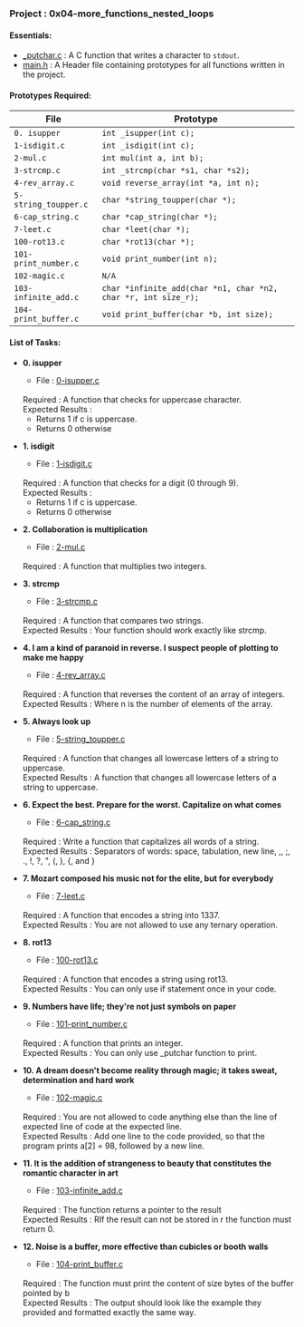 <h3>Project : 0x04-more_functions_nested_loops</h3>

<h4>Essentials:</h4>

* [_putchar.c](./_putchar.c) : A C function that writes a character to `stdout`.
* [main.h](./main.h) : A Header file containing prototypes for all functions written in the project.

<h4>Prototypes Required:</h4>

| File                 | Prototype                                                      |
| ---------------------| ---------------------------------------------------------------|
| `0. isupper`         | `int _isupper(int c);`                        |
| `1-isdigit.c`        | `int _isdigit(int c);`                |
| `2-mul.c`        | `int mul(int a, int b);`                |
| `3-strcmp.c`         | `int _strcmp(char *s1, char *s2);`                             |
| `4-rev_array.c`      | `void reverse_array(int *a, int n);`                           |
| `5-string_toupper.c` | `char *string_toupper(char *);`                                |
| `6-cap_string.c`     | `char *cap_string(char *);`                                    |
| `7-leet.c`           | `char *leet(char *);`                                          |
| `100-rot13.c`        | `char *rot13(char *);`                                         |
| `101-print_number.c` | `void print_number(int n);`                                    |
| `102-magic.c`        | `N/A`                                                          |
| `103-infinite_add.c` | `char *infinite_add(char *n1, char *n2, char *r, int size_r);` |
| `104-print_buffer.c` | `void print_buffer(char *b, int size);`                        |

<h4>List of Tasks:</h4>

* **0. isupper**
  * File : [0-isupper.c](./0-isupper.c)
  <br>
  Required : A function that checks for uppercase character.
  <br>
  Expected Results :
    <ul>
  <li>Returns 1 if c is uppercase.</li>
  <li>Returns 0 otherwise</li>
  </ul>

* **1. isdigit**
  *  File : [1-isdigit.c](./1-isdigit.c)
   <br>
  Required : A function that checks for a digit (0 through 9).
  <br>
  Expected Results : 
  <ul>
  <li>Returns 1 if c is uppercase.</li>
  <li>Returns 0 otherwise</li>
  </ul>
  
* **2. Collaboration is multiplication**
  *  File : [2-mul.c](./2-mul.c)
   <br>
  Required : A function that multiplies two integers.

  
* **3. strcmp**
  * File : [3-strcmp.c](./3-strcmp.c)
  <br>
  Required : A function that compares two strings.
  <br>
  Expected Results : Your function should work exactly like strcmp.

* **4. I am a kind of paranoid in reverse. I suspect people of plotting to make me happy**
  *  File : [4-rev_array.c](./4-rev_array.c)
   <br>
  Required : A function that reverses the content of an array of integers.
  <br>
  Expected Results : Where n is the number of elements of the array.
  
* **5. Always look up**
  * File : [5-string_toupper.c](./5-string_toupper.c)
  <br>
  Required : A function that changes all lowercase letters of a string to uppercase.
  <br>
  Expected Results : A function that changes all lowercase letters of a string to uppercase.

* **6. Expect the best. Prepare for the worst. Capitalize on what comes**
  *  File : [6-cap_string.c](./6-cap_string.c)
   <br>
  Required : Write a function that capitalizes all words of a string.
  <br>
  Expected Results : Separators of words: space, tabulation, new line, ,, ;, ., !, ?, ", (, ), {, and }
  
* **7. Mozart composed his music not for the elite, but for everybody**
  * File : [7-leet.c](./7-leet.c)
  <br>
  Required : A function that encodes a string into 1337.
  <br>
  Expected Results : You are not allowed to use any ternary operation.

* **8. rot13**
  *  File : [100-rot13.c](./100-rot13.c)
   <br>
  Required : A function that encodes a string using rot13.
  <br>
  Expected Results : You can only use if statement once in your code.
  
* **9. Numbers have life; they're not just symbols on paper**
  * File : [101-print_number.c](./101-print_number.c)
  <br>
  Required : A function that prints an integer.
  <br>
  Expected Results : You can only use _putchar function to print.

* **10. A dream doesn't become reality through magic; it takes sweat, determination and hard work**
  *  File : [102-magic.c](./102-magic.c)
   <br>
  Required : You are not allowed to code anything else than the line of expected line of code at the expected line.
  <br>
  Expected Results : Add one line to the code provided, so that the program prints a[2] = 98, followed by a new line.
  
* **11. It is the addition of strangeness to beauty that constitutes the romantic character in art**
  * File : [103-infinite_add.c](./103-infinite_add.c)
  <br>
  Required : The function returns a pointer to the result
  <br>
  Expected Results : RIf the result can not be stored in r the function must return 0.

* **12. Noise is a buffer, more effective than cubicles or booth walls**
  *  File : [104-print_buffer.c](./104-print_buffer.c)
   <br>
  Required : The function must print the content of size bytes of the buffer pointed by b
  <br>
  Expected Results : The output should look like the example they provided and formatted exactly the same way.

